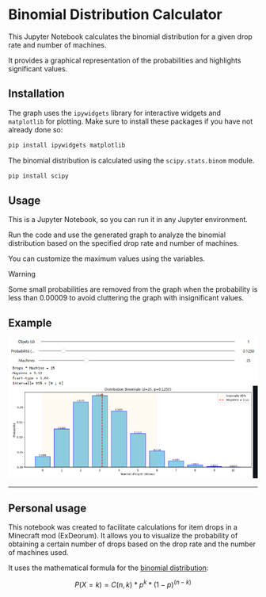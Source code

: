 # Binomial Distribution Calculator

This Jupyter Notebook calculates the binomial distribution for a given drop rate and number of machines.

It provides a graphical representation of the probabilities and highlights significant values.

## Installation


The graph uses the `ipywidgets` library for interactive widgets and `matplotlib` for plotting. Make sure to install these packages if you have not already done so:

```bash
pip install ipywidgets matplotlib
```


The binomial distribution is calculated using the `scipy.stats.binom` module.

```bash
pip install scipy
```

## Usage

This is a Jupyter Notebook, so you can run it in any Jupyter environment.


Run the code and use the generated graph to analyze the binomial distribution based on the specified drop rate and number of machines.


You can customize the maximum values using the variables.


> [!WARNING]
> Some small probabilities are removed from the graph when the probability is less than 0.00009 to avoid cluttering the graph with insignificant values.

## Example

![Binomial Distribution Example](graph-example.png)

---

## Personal usage


This notebook was created to facilitate calculations for item drops in a Minecraft mod (ExDeorum). It allows you to visualize the probability of obtaining a certain number of drops based on the drop rate and the number of machines used.

It uses the mathematical formula for the [binomial distribution](https://en.wikipedia.org/wiki/Binomial_distribution):

```math
P(X = k) = C(n, k) * p^k * (1 - p)^(n - k)
```
